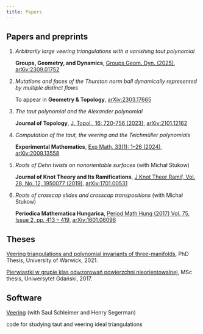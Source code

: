 ```yaml
---
title: Papers
---
```


## Papers and preprints


1. _Arbitrarily large veering triangulations with a vanishing taut polynomial_

    **Groups, Geometry, and Dynamics**, [Groups Geom. Dyn. (2025)](https://ems.press/journals/ggd/articles/14298509), [arXiv:2309.01752](https://arxiv.org/abs/2309.01752)

2. _Mutations and faces of the Thurston norm ball dynamically represented by multiple distinct flows_

    To appear in **Geometry & Topology**, [arXiv:2303.17665](https://arxiv.org/abs/2303.17665)

3. _The taut polynomial and the Alexander polynomial_ 
 
    **Journal of Topology**, [ J. Topol., 16: 720-756 (2023)](https://doi.org/10.1112/topo.12302), [arXiv:2101.12162](https://arxiv.org/abs/2101.12162v3)

4. _Computation of the taut, the veering and the Teichmüller polynomials_

    **Experimental Mathematics**, [Exp Math, 33(1): 1–26 (2024)](https://www.tandfonline.com/doi/full/10.1080/10586458.2021.1985656), [arXiv:2009.13558](https://arxiv.org/abs/2009.13558v2)

5. _Roots of Dehn twists on nonorientable surfaces_ (with Michał Stukow)

    **Journal of Knot Theory and Its Ramifications**, [J Knot Theor Ramif,  Vol. 28, No. 12, 1950077 (2019)](https://www.worldscientific.com/doi/10.1142/S0218216519500779), [arXiv:1701.00531](https://arxiv.org/abs/1701.00531v2)

6. _Roots of crosscap slides and crosscap transpositions_ (with Michał Stukow)
 
    **Periodica Mathematica Hungarica**, [Period Math Hung (2017) Vol. 75, Issue 2, pp. 413 – 419](https://link.springer.com/article/10.1007/s10998-017-0210-3), [arXiv:1601.06096](https://arxiv.org/abs/1601.06096v2)
    
## Theses

[Veering triangulations and polynomial invariants of three-manifolds](http://wrap.warwick.ac.uk/162096/), PhD Thesis, University of Warwick, 2021.


[Pierwiastki w grupie klas odwzorowań powierzchni nieorientowalnej](files/Parlak_mgr.pdf), MSc thesis, Uniwersytet Gdański, 2017.


## Software

[Veering](https://github.com/henryseg/Veering) (with Saul Schleimer and Henry Segerman)

code for studying taut and veering ideal triangulations


